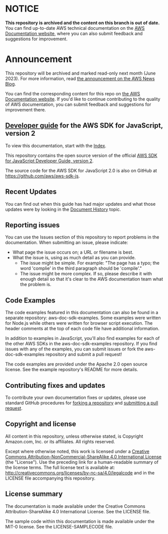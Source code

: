# NOTICE

**This repository is archived and the content on this branch is out of date.** You can find up-to-date AWS technical documentation on the [AWS Documentation website](https://docs.aws.amazon.com/), where you can also submit feedback and suggestions for improvement.

# Announcement

This repository will be archived and marked read-only next month (June 2023). For more information, read [the announcement on the AWS News Blog](https://aws.amazon.com/blogs/aws/retiring-the-aws-documentation-on-github/).

You can find the corresponding content for this repo on [the AWS Documentation website](https://docs.aws.amazon.com/sdk-for-javascript/v2/developer-guide). If you'd like to continue contributing to the quality of AWS documentation, you can submit feedback and suggestions for improvement there.

## [Developer guide](doc_source/index.md) for the AWS SDK for JavaScript, version 2

To view this documentation, start with the [Index](doc_source/index.md).

This repository contains the open source version of the official [AWS SDK for JavaScript Developer Guide, version 2](https://docs.aws.amazon.com/sdk-for-javascript/v2/developer-guide/welcome.html).

The source code for the AWS SDK for JavaScript 2.0 is also on GitHub at https://github.com/aws/aws-sdk-js.

## Recent Updates

You can find out when this guide has had major updates and what those updates were by looking in the [Document History](doc_source/doc-history.md) topic.

## Reporting issues

You can use the Issues section of this repository to report problems in the documentation. When submitting an issue, please indicate:

  * What page the issue occurs on; a URL or filename is best.
  * What the issue is, using as much detail as you can provide.
    * The issue might be simple. For example: "The page has a typo; the word 'complie' in the third paragraph should be 'compile'."
    * The issue might be more complex. If so, please describe it with enough detail so that it's clear to the AWS documentation team what the problem is.

## Code Examples

The code examples featured in this documentation can also be found in a separate repository: aws-doc-sdk-examples. Some examples were written for Node.js while others were written for browser script execution. The header comments at the top of each code file have additional information.

In addition to examples in JavaScript, you'll also find examples for each of the other AWS SDKs in the aws-doc-sdk-examples repository. If you find issues with any of the examples, you can submit issues or fork the aws-doc-sdk-examples repository and submit a pull request!

The code examples are provided under the Apache 2.0 open source license. See the example repository's README for more details.

## Contributing fixes and updates

To contribute your own documentation fixes or updates, please use standard GitHub procedures for [forking a repository](https://help.github.com/articles/fork-a-repo/) and [submitting a pull request](https://help.github.com/articles/using-pull-requests/).

## Copyright and license

All content in this repository, unless otherwise stated, is Copyright Amazon.com, Inc. or its affiliates. All rights reserved.

Except where otherwise noted, this work is licensed under a [Creative Commons Attribution-NonCommercial-ShareAlike 4.0 International License](http://creativecommons.org/licenses/by-nc-sa/4.0/) (the "License"). Use the preceding link for a human-readable summary of the license terms. The full license text is available at: http://creativecommons.org/licenses/by-nc-sa/4.0/legalcode and in the LICENSE file accompanying this repository.

## License summary

The documentation is made available under the Creative Commons Attribution-ShareAlike 4.0 International License. See the LICENSE file.

The sample code within this documentation is made available under the MIT-0 license. See the LICENSE-SAMPLECODE file.
